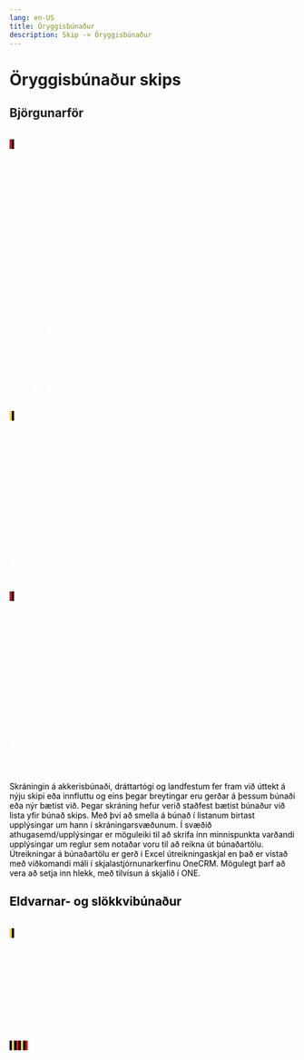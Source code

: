 ```yaml
---
lang: en-US
title: Öryggisbúnaður
description: Skip -> Öryggisbúnaður
---
```


# Öryggisbúnaður skips


<!-- ::::::::::::::::::::::::::::::::::::::::::: start::Björgunarför ::::::::::::::::::::::::::::::::::::::::::: -->
## Björgunarför
<br/>
<Badge text="Innri notandi" style="background: #84EAC8 !important; color: black;"/>
<Badge text="Þjónustuaðili öryggisbúnaðar" style="background: #BE1E2D !important; color: white; padding: 0px 4px;"/>
<Badge text="Skoðunaraðili" style="background: black; color: white; padding: 0px 4px;"/>

Skráning á björgunarförum (s.s. gúmmíbátur, léttbátur, lífbátur) skips. Skráðar eru upplýsingar um hvertbjörgunarfar og merkt við hvort báturinn er í losunarbúnaði, losunar- og sjósetningarbúnaði eða sjósetningarbúnaði. Þegar skráning hefur verið staðfest bætist björgunarfar við lista yfir björgunarför skips. 

Með því að smella á björgunarfar í listanum birtast upplýsingar um hann í skráningarsvæðunum.

Þjónustuaðilar öryggisbúnað, þ.e. ytri notendur, færa upplýsingar um björgunarför og skoðun þeirra í kerfið (rafrænt vottorð fyrir skoðun).
Skoðunaraðilar skipa, skulu getað leiðrétt upplýsingar ef rangar reynast.
Athuga þarf hvort viðkomandi björgunarfar sé skráður á annað skip þ.e. sama framleiðandi og framleiðslunúmer.

Halda þarf utanum sögu skoðana, hvenær og klukkan hvað skoðun er skráð og af hverjum en nánar er fjallað um skoðanir í 3.kafla. 

Birta þarf greinilega út frá síðustu skoðun:
- Dagsetning síðustu skoðunar
- Skoðun gildir til

<!-- ::::::::::::::::::::::::::::::::::::::::::: end::Björgunarför ::::::::::::::::::::::::::::::::::::::::::: -->




<!-- ::::::::::::::::::::::::::::::::::::::::::: start::Fjarskiptabúnaður ::::::::::::::::::::::::::::::::::::::::::: -->
## Fjarskiptabúnaður
<br/>
<Badge text="Innri notandi" style="background: #84EAC8 !important; color: black;"/>
<Badge text="Skráningaraðili fjarskiptabúnaðar" style="background: #F4D25A !important; color: black; padding: 0px 4px;"/>
<Badge text="Skoðunaraðili" style="background: black; color: white; padding: 0px 4px;"/>

Skráningin á upplýsingum um fjarskiptabúnað fer fram við úttekt á nýju skipi eða innfluttu og eins þegar breytingar eru gerðar á þessum búnaði eða nýr bætist við.  

Gert er ráð fyrir að þessar upplýsingar verði sóttar beint yfir tölvukerfi Póst og fjarskiptastofnunar.  Þessar upplýsingar þurfa sumar hverjar að skila sér inn í viðauka (skrá) við öryggisskírteini skipa og því að birtast sem forprentar við vinnslu á viðkomandi skírteini. Sjá nánar um prentun á skírteinum í kafla 2.

Þjónustuaðilar við fjarskiptabúnað, færa upplýsingar um skoðun í kerfið (rafrænt vottorð fyrir skoðun). 

<!-- ::::::::::::::::::::::::::::::::::::::::::: end::Fjarskiptabúnaður ::::::::::::::::::::::::::::::::::::::::::: -->




<!-- ::::::::::::::::::::::::::::::::::::::::::: start::Björgunarbúningar ::::::::::::::::::::::::::::::::::::::::::: -->
## Björgunarbúningar
<br/>
<Badge text="Innri notandi" style="background: #84EAC8 !important; color: black;"/>
<Badge text="Þjónustuaðili öryggisbúnaðar" style="background: #BE1E2D !important; color: white; padding: 0px 4px;"/>
<Badge text="Skoðunaraðili" style="background: black; color: white; padding: 0px 4px;"/>

Skráningin á flotvinnubúningum fer fram við úttekt á nýju skipi eða innfluttu og eins þegar breytingar eru gerðar á þessum búnaði eða nýr bætist við. Skráðar eru upplýsingar um hvern flotvinnubúning. Þegar skráning hefur verið staðfest bætist búningurinn við lista yfir flotvinnubúninga skips. Með því að smella á búninginn í listanum birtast upplýsingar um hann í skráningarsvæðunum

<Badge text="TODO" style="background: orange !important"/>

Við skráningu á björgunarbúningum væri mjög gott að það kæmi fram skoðunarhringur/gildistími vegna þess að nýir gallar eru í 5 ára glugga í 3 ár, svo færast þeir yfir í skoðun á 3ja ára fresti í 3 skipti (þetta á við Viking) og eftir það skoðun á 1 árs fresti - aðrir framleiðendur eru kannski með aðra gildistíma milli skoðana

<!-- ::::::::::::::::::::::::::::::::::::::::::: end::Björgunarbúningar ::::::::::::::::::::::::::::::::::::::::::: -->





## Akkerisbúnaður, dráttartóg og landfestar
<br/>
<Badge text="Innri notandi" style="background: #84EAC8 !important; color: black;"/>

Skráningin á akkerisbúnaði, dráttartógi og landfestum fer fram við úttekt á nýju skipi eða innfluttu og eins þegar breytingar eru gerðar á þessum búnaði eða nýr bætist við. Þegar skráning hefur verið staðfest bætist búnaður við lista yfir búnað skips. Með því að smella á búnað í listanum birtast upplýsingar um hann í skráningarsvæðunum.
Í svæðið athugasemd/upplýsingar er möguleiki til að skrifa inn minnispunkta varðandi upplýsingar um reglur sem notaðar voru til að reikna út búnaðartölu.
Útreikningar á búnaðartölu er gerð í Excel útreikningaskjal en það er vistað með viðkomandi máli í skjalastjórnunarkerfinu OneCRM.  Mögulegt þarf að vera að setja inn hlekk, með tilvísun á skjalið í ONE.


## Eldvarnar- og slökkvibúnaður
<br/>
<Badge text="Innri notandi" style="background: #84EAC8 !important; color: black;"/>
<Badge text="þjónustuaðili eldvarnarbúnaðar" style="background: #F4D25A !important; color: black; padding: 0px 4px;"/>
<Badge text="Skoðunaraðili" style="background: black; color: white; padding: 0px 4px;"/>

Skráningin á eldvarnarbúnaði fer fram við úttekt á nýju skipi eða innfluttu og eins þegar breytingar eru gerðar á þessum búnaði eða nýr bætist við. Skráð er hvort slökkvikerfi, viðvörunarkerfi, ýringarkerfi, reykköfunartæki, slökkvitæki eru um borð.
Þjónustuaðilar eldvarnarbúnaðar, þ.e. ytri notendur, færa upplýsingar um skoðun þeirra í kerfið (rafrænt vottorð skoðunar).
Skoðunaraðilar skipa, skulu getað leiðrétt upplýsingar ef rangar reynast.
Ekki eru færðar inn upplýsingar um hvert og eitt einasta eintak búnaðar um borð heldur eru skráð samtölur fyrir hverja gerð og gildistíma. Styðsti gildistími á búnað ákvarðar næstu skoðun á viðkomandi búnaði. 
